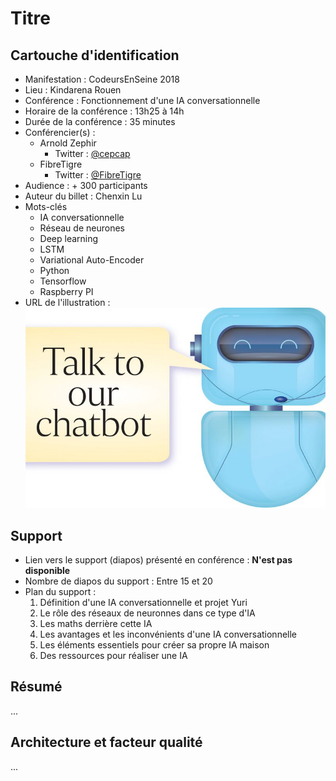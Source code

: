 # Titre

## Cartouche d'identification

 - Manifestation : CodeursEnSeine 2018
 - Lieu : Kindarena Rouen
 - Conférence : Fonctionnement d'une IA conversationnelle
 - Horaire de la conférence : 13h25 à 14h
 - Durée de la conférence : 35 minutes
 - Conférencier(s) :
    - Arnold Zephir
        - Twitter : [@cepcap](https://twitter.com/cepcam)
    - FibreTigre
        - Twitter : [@FibreTigre](https://twitter.com/FibreTigre)
 - Audience : + 300 participants
 - Auteur du billet : Chenxin Lu
 - Mots-clés
    - IA conversationnelle
    - Réseau de neurones
    - Deep learning
    - LSTM
    - Variational Auto-Encoder
    - Python
    - Tensorflow
    - Raspberry PI
 - URL de l'illustration : ![](st_20180805_jlife05_4187120.jpg)

## Support
 - Lien vers le support (diapos) présenté en conférence : **N'est pas disponible**
 - Nombre de diapos du support : Entre 15 et 20
 - Plan du support :
    1. Définition d'une IA conversationnelle et projet Yuri
    2. Le rôle des réseaux de neuronnes dans ce type d'IA
    3. Les maths derrière cette IA
    4. Les avantages et les inconvénients d'une IA conversationnelle
    5. Les éléments essentiels pour créer sa propre IA maison
    6. Des ressources pour réaliser une IA

## Résumé
...

## Architecture et facteur qualité
...
